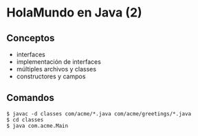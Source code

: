 # HolaMundo en Java (2)

## Conceptos

 - interfaces
 - implementación de interfaces
 - múltiples archivos y classes
 - constructores y campos

## Comandos

```
$ javac -d classes com/acme/*.java com/acme/greetings/*.java
$ cd classes
$ java com.acme.Main
```